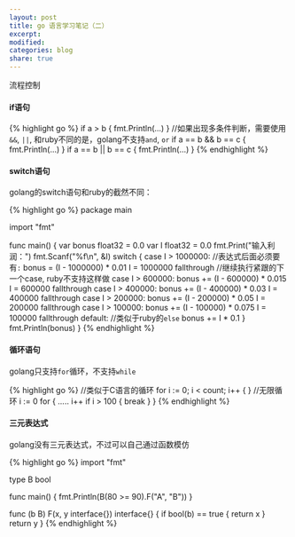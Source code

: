 ```yaml
---
layout: post
title: go 语言学习笔记（二）
excerpt:
modified:
categories: blog
share: true
---
```


流程控制

#### if语句

{% highlight go %}
if a > b {
	fmt.Println(...)
}
//如果出现多条件判断，需要使用`&&`, `||`, 和ruby不同的是，golang不支持`and`, `or`
if a == b && b == c {
	fmt.Println(...)
}
if a == b || b == c {
	fmt.Println(...)
}
{% endhighlight %}

#### switch语句

golang的switch语句和ruby的截然不同：

{% highlight go %}
package main

import "fmt"

func main() {
	var bonus float32 = 0.0
	var I float32 = 0.0
	fmt.Print("输入利润：")
	fmt.Scanf("%f\n", &I)
	switch {
	case I > 1000000: //表达式后面必须要有`:`
		bonus = (I - 1000000) * 0.01
		I = 1000000
		fallthrough //继续执行紧跟的下一个case, ruby不支持这样做
	case I > 600000:
		bonus += (I - 600000) * 0.015
		I = 600000
		fallthrough
	case I > 400000:
		bonus += (I - 400000) * 0.03
		I = 400000
		fallthrough
	case I > 200000:
		bonus += (I - 200000) * 0.05
		I = 200000
		fallthrough
	case I > 100000:
		bonus += (I - 100000) * 0.075
		I = 100000
		fallthrough
	default: //类似于ruby的`else`
		bonus += I * 0.1
	}
	fmt.Println(bonus)
}
{% endhighlight %}


#### 循环语句

golang只支持`for`循环，不支持`while`

{% highlight go %}
//类似于C语言的循环
for i := 0; i < count; i++ {
}
//无限循环
i := 0
for {
	.....
	i++
	if i > 100 {
		break
	}
}
{% endhighlight %}

#### 三元表达式

golang没有三元表达式，不过可以自己通过函数模仿

{% highlight go %}
import "fmt"

type B bool

func main() {
	fmt.Println(B(80 >= 90).F("A", "B"))
}

func (b B) F(x, y interface{}) interface{} {
	if bool(b) == true {
		return x
	}
	return y
}
{% endhighlight %}



